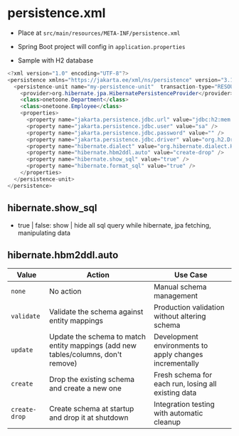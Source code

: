 # persistence.xml

- Place at `src/main/resources/META-INF/persistence.xml`
- Spring Boot project will config in `application.properties`

- Sample with H2 database

```java
<?xml version="1.0" encoding="UTF-8"?>
<persistence xmlns="https://jakarta.ee/xml/ns/persistence" version="3.1">
  <persistence-unit name="my-persistence-unit"  transaction-type="RESOURCE_LOCAL">
    <provider>org.hibernate.jpa.HibernatePersistenceProvider</provider>
    <class>onetoone.Department</class> 
    <class>onetoone.Employee</class>
    <properties>
      <property name="jakarta.persistence.jdbc.url" value="jdbc:h2:mem:testdb" />
      <property name="jakarta.persistence.jdbc.user" value="sa" />
      <property name="jakarta.persistence.jdbc.password" value="" />
      <property name="jakarta.persistence.jdbc.driver" value="org.h2.Driver" />
      <property name="hibernate.dialect" value="org.hibernate.dialect.H2Dialect" />
      <property name="hibernate.hbm2ddl.auto" value="create-drop" />
      <property name="hibernate.show_sql" value="true" />
      <property name="hibernate.format_sql" value="true" />
    </properties>
  </persistence-unit>
</persistence>
```

## hibernate.show_sql

- true | false: show | hide all sql query while hibernate, jpa fetching, manipulating data 

## hibernate.hbm2ddl.auto

| Value       | Action                                                                                  | Use Case                                           |
|-------------|-----------------------------------------------------------------------------------------|----------------------------------------------------|
| `none`      | No action                                                                               | Manual schema management                           |
| `validate`  | Validate the schema against entity mappings                                             | Production validation without altering schema      |
| `update`    | Update the schema to match entity mappings (add new tables/columns, don't remove)       | Development environments to apply changes incrementally |
| `create`    | Drop the existing schema and create a new one                                           | Fresh schema for each run, losing all existing data |
| `create-drop` | Create schema at startup and drop it at shutdown                                       | Integration testing with automatic cleanup         |
